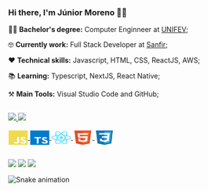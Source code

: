 ### Hi there, I'm Júnior Moreno 👩‍💻

:man_student: **Bachelor's degree:** Computer Enginneer at [UNIFEV](https://www.unifev.edu.br/);

🤓 **Currently work:** Full Stack Developer at [Sanfir](http://www.sanfir.com.br/);

❤️ **Technical skills:** Javascript, HTML, CSS, ReactJS, AWS;

📚 **Learning:** Typescript, NextJS, React Native;

⚒️ **Main Tools:** Visual Studio Code and GitHub;
  
  ##
  
 <div>
  <a href="https://github.com/JuniorMoreno">
  <img height="180em" src="https://github-readme-stats.vercel.app/api?username=JuniorMoreno&show_icons=true&theme=vue-dark&include_all_commits=true&count_private=true"/>
  <img height="180em" src="https://github-readme-stats.vercel.app/api/top-langs/?username=JuniorMoreno&layout=compact&langs_count=7&theme=vue-dark"/>
</div>
<div style="display: inline_block"><br>
  <img align="center" alt="Junior-Js" height="30" width="40" src="https://raw.githubusercontent.com/devicons/devicon/master/icons/javascript/javascript-plain.svg">
  <img align="center" alt="Junior-Ts" height="30" width="40" src="https://raw.githubusercontent.com/devicons/devicon/master/icons/typescript/typescript-plain.svg">
  <img align="center" alt="Junior-React" height="30" width="40" src="https://raw.githubusercontent.com/devicons/devicon/master/icons/react/react-original.svg">
  <img align="center" alt="Junior-HTML" height="30" width="40" src="https://raw.githubusercontent.com/devicons/devicon/master/icons/html5/html5-original.svg">
  <img align="center" alt="Junior-CSS" height="30" width="40" src="https://raw.githubusercontent.com/devicons/devicon/master/icons/css3/css3-original.svg">
</div>
  
  ##
 
<div> 
  <a href="https://instagram.com/junior_07moreno" target="_blank"><img src="https://img.shields.io/badge/-Instagram-%23E4405F?style=for-the-badge&logo=instagram&logoColor=white" target="_blank"></a>
  <a href = "mailto:junior07moreno@gmail.com"><img src="https://img.shields.io/badge/-Gmail-%23333?style=for-the-badge&logo=gmail&logoColor=white" target="_blank"></a>
  <a href="https://www.linkedin.com/in/júnior-moreno-50a674153" target="_blank"><img src="https://img.shields.io/badge/-LinkedIn-%230077B5?style=for-the-badge&logo=linkedin&logoColor=white" target="_blank"></a> 
 
  ![Snake animation](https://github.com/juniormoreno/juniormoreno/blob/output/github-contribution-grid-snake.svg)
 
</div>
 


